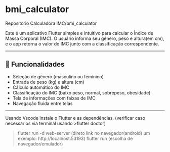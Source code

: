 # bmi_calculator
Repositorio Calculadora IMC/bmi_calculator

Este é um aplicativo Flutter simples e intuitivo para calcular o Índice de Massa Corporal (IMC). O usuário informa seu gênero, peso e altura(em cm), e o app retorna o valor do IMC junto com a classificação correspondente.

---

## 📱 Funcionalidades

- Seleção de gênero (masculino ou feminino)
- Entrada de peso (kg) e altura (cm)
- Cálculo automático do IMC
- Classificação do IMC (baixo peso, normal, sobrepeso, obesidade)
- Tela de informações com faixas de IMC
- Navegação fluida entre telas

---
Usando Vscode
Instale o Flutter e as dependências.  (verificar caso necessarios via terminal usando >flutter doctor)
>flutter run -d web-server (direto link no navegador(android) um exemplo: http://localhost:53193)
>flutter run (escolha de navegador/emulador)
